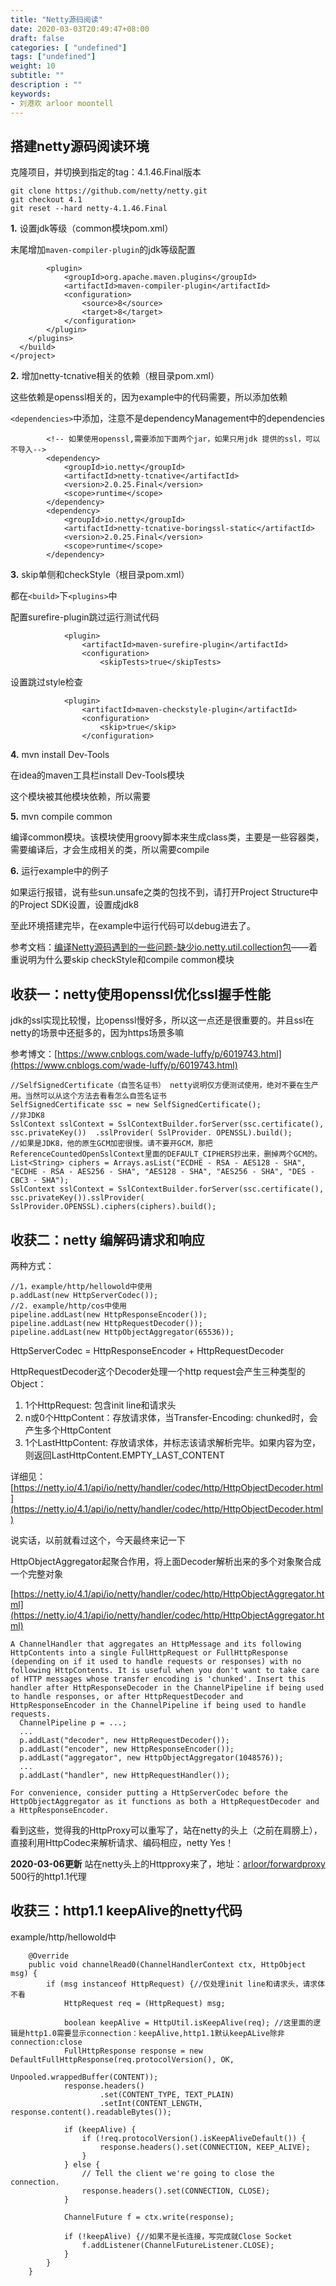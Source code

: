 ```yaml
---
title: "Netty源码阅读"
date: 2020-03-03T20:49:47+08:00
draft: false
categories: [ "undefined"]
tags: ["undefined"]
weight: 10
subtitle: ""
description : ""
keywords:
- 刘港欢 arloor moontell
---
```


## 搭建netty源码阅读环境

克隆项目，并切换到指定的tag：4.1.46.Final版本

```
git clone https://github.com/netty/netty.git
git checkout 4.1
git reset --hard netty-4.1.46.Final
```

**1.** 设置jdk等级（common模块pom.xml）

末尾增加`maven-compiler-plugin`的jdk等级配置
```
        <plugin>
            <groupId>org.apache.maven.plugins</groupId>
            <artifactId>maven-compiler-plugin</artifactId>
            <configuration>
                <source>8</source>
                <target>8</target>
            </configuration>
        </plugin>
    </plugins>
  </build>
</project>
```

**2.** 增加netty-tcnative相关的依赖（根目录pom.xml）

这些依赖是openssl相关的，因为example中的代码需要，所以添加依赖

`<dependencies>`中添加，注意不是dependencyManagement中的dependencies

```
        <!-- 如果使用openssl,需要添加下面两个jar，如果只用jdk 提供的ssl，可以不导入-->
        <dependency>
            <groupId>io.netty</groupId>
            <artifactId>netty-tcnative</artifactId>
            <version>2.0.25.Final</version>
            <scope>runtime</scope>
        </dependency>
        <dependency>
            <groupId>io.netty</groupId>
            <artifactId>netty-tcnative-boringssl-static</artifactId>
            <version>2.0.25.Final</version>
            <scope>runtime</scope>
        </dependency>
```

**3.** skip单侧和checkStyle（根目录pom.xml）

都在`<build>`下`<plugins>`中

配置surefire-plugin跳过运行测试代码

```
            <plugin>
                <artifactId>maven-surefire-plugin</artifactId>
                <configuration>
                    <skipTests>true</skipTests>
```

设置跳过style检查

```
            <plugin>
                <artifactId>maven-checkstyle-plugin</artifactId>
                <configuration>
                    <skip>true</skip>
                </configuration>
```

**4.** mvn install Dev-Tools

在idea的maven工具栏install Dev-Tools模块

这个模块被其他模块依赖，所以需要

**5.** mvn compile common

编译common模块。该模块使用groovy脚本来生成class类，主要是一些容器类，需要编译后，才会生成相关的类，所以需要compile

**6.** 运行example中的例子

如果运行报错，说有些sun.unsafe之类的包找不到，请打开Project Structure中的Project SDK设置，设置成jdk8

至此环境搭建完毕，在example中运行代码可以debug进去了。

参考文档：[编译Netty源码遇到的一些问题-缺少io.netty.util.collection包](https://www.cnblogs.com/ibigboy/p/11777066.html)——着重说明为什么要skip checkStyle和compile common模块

## 收获一：netty使用openssl优化ssl握手性能

jdk的ssl实现比较慢，比openssl慢好多，所以这一点还是很重要的。并且ssl在netty的场景中还挺多的，因为https场景多嘛

参考博文：[https://www.cnblogs.com/wade-luffy/p/6019743.html](https://www.cnblogs.com/wade-luffy/p/6019743.html)

```
//SelfSignedCertificate（自签名证书） netty说明仅方便测试使用，绝对不要在生产用。当然可以从这个方法去看看怎么自签名证书
SelfSignedCertificate ssc = new SelfSignedCertificate();
//非JDK8
SslContext sslContext = SslContextBuilder.forServer(ssc.certificate(), ssc.privateKey())  .sslProvider( SslProvider. OPENSSL).build();
//如果是JDK8，他的原生GCM加密很慢。请不要开GCM，那把ReferenceCountedOpenSslContext里面的DEFAULT_CIPHERS抄出来，删掉两个GCM的。
List<String> ciphers = Arrays.asList("ECDHE - RSA - AES128 - SHA", "ECDHE - RSA - AES256 - SHA", "AES128 - SHA", "AES256 - SHA", "DES - CBC3 - SHA");
SslContext sslContext = SslContextBuilder.forServer(ssc.certificate(), ssc.privateKey()).sslProvider( SslProvider.OPENSSL).ciphers(ciphers).build();
```

## 收获二：netty 编解码请求和响应

两种方式：

```
//1，example/http/hellowold中使用
p.addLast(new HttpServerCodec());
//2. example/http/cos中使用
pipeline.addLast(new HttpResponseEncoder());
pipeline.addLast(new HttpRequestDecoder());
pipeline.addLast(new HttpObjectAggregator(65536));
```

HttpServerCodec = HttpResponseEncoder + HttpRequestDecoder

HttpRequestDecoder这个Decoder处理一个http request会产生三种类型的Object：

1. 1个HttpRequest: 包含init line和请求头
2. n或0个HttpContent：存放请求体，当Transfer-Encoding: chunked时，会产生多个HttpContent
3. 1个LastHttpContent: 存放请求体，并标志该请求解析完毕。如果内容为空，则返回LastHttpContent.EMPTY_LAST_CONTENT

详细见：[https://netty.io/4.1/api/io/netty/handler/codec/http/HttpObjectDecoder.html](https://netty.io/4.1/api/io/netty/handler/codec/http/HttpObjectDecoder.html)

说实话，以前就看过这个，今天最终来记一下

HttpObjectAggregator起聚合作用，将上面Decoder解析出来的多个对象聚合成一个完整对象

[https://netty.io/4.1/api/io/netty/handler/codec/http/HttpObjectAggregator.html](https://netty.io/4.1/api/io/netty/handler/codec/http/HttpObjectAggregator.html)

```
A ChannelHandler that aggregates an HttpMessage and its following HttpContents into a single FullHttpRequest or FullHttpResponse (depending on if it used to handle requests or responses) with no following HttpContents. It is useful when you don't want to take care of HTTP messages whose transfer encoding is 'chunked'. Insert this handler after HttpResponseDecoder in the ChannelPipeline if being used to handle responses, or after HttpRequestDecoder and HttpResponseEncoder in the ChannelPipeline if being used to handle requests.
  ChannelPipeline p = ...;
  ...
  p.addLast("decoder", new HttpRequestDecoder());
  p.addLast("encoder", new HttpResponseEncoder());
  p.addLast("aggregator", new HttpObjectAggregator(1048576));
  ...
  p.addLast("handler", new HttpRequestHandler());
  
For convenience, consider putting a HttpServerCodec before the HttpObjectAggregator as it functions as both a HttpRequestDecoder and a HttpResponseEncoder.
```

看到这些，觉得我的HttpProxy可以重写了，站在netty的头上（之前在肩膀上），直接利用HttpCodec来解析请求、编码相应，netty Yes！

**2020-03-06更新** 站在netty头上的Httpproxy来了，地址：[arloor/forwardproxy](https://github.com/arloor/forwardproxy) 500行的http1.1代理

## 收获三：http1.1 keepAlive的netty代码

example/http/hellowold中

```
    @Override
    public void channelRead0(ChannelHandlerContext ctx, HttpObject msg) {
        if (msg instanceof HttpRequest) {//仅处理init line和请求头，请求体不看
            HttpRequest req = (HttpRequest) msg;

            boolean keepAlive = HttpUtil.isKeepAlive(req); //这里面的逻辑是http1.0需要显示connection：keepAlive,http1.1默认keepALive除非connection:close
            FullHttpResponse response = new DefaultFullHttpResponse(req.protocolVersion(), OK,
                                                                    Unpooled.wrappedBuffer(CONTENT));
            response.headers()
                    .set(CONTENT_TYPE, TEXT_PLAIN)
                    .setInt(CONTENT_LENGTH, response.content().readableBytes());

            if (keepAlive) {
                if (!req.protocolVersion().isKeepAliveDefault()) {
                    response.headers().set(CONNECTION, KEEP_ALIVE);
                }
            } else {
                // Tell the client we're going to close the connection.
                response.headers().set(CONNECTION, CLOSE);
            }

            ChannelFuture f = ctx.write(response);

            if (!keepAlive) {//如果不是长连接，写完成就Close Socket
                f.addListener(ChannelFutureListener.CLOSE);
            }
        }
    }
```



